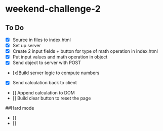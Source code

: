 # weekend-challenge-2
## To Do
- [x] Source in files to index.html
- [x] Set up server
- [x] Create 2 input fields + button for type of math operation in index.html
- [x] Put input values and math operation in object
- [x] Send object to server with POST 
- [x]Build server logic to compute numbers
- [x] Send calculation back to client 
- [] Append calculation to DOM
- [] Build clear button to reset the page

##Hard mode
- []
- []

